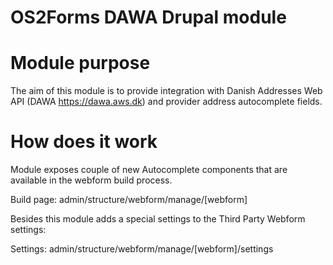 # OS2Forms DAWA Drupal module

# Module purpose

The aim of this module is to provide integration with Danish Addresses Web API (DAWA https://dawa.aws.dk) and provider address autocomplete fields.

# How does it work

Module exposes couple of new Autocomplete components that are available in the webform build process.

Build page: admin/structure/webform/manage/[webform]

Besides this module adds a special settings to the Third Party Webform settings:

Settings: admin/structure/webform/manage/[webform]/settings
